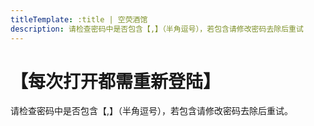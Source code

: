 ```yaml
---
titleTemplate: :title | 空荧酒馆
description: 请检查密码中是否包含【,】（半角逗号），若包含请修改密码去除后重试
---
```


[文：【每次打开都需重新登陆】]: # 'https://support.qq.com/products/321980/faqs/130500'

# 【每次打开都需重新登陆】

请检查密码中是否包含【,】（半角逗号），若包含请修改密码去除后重试。
